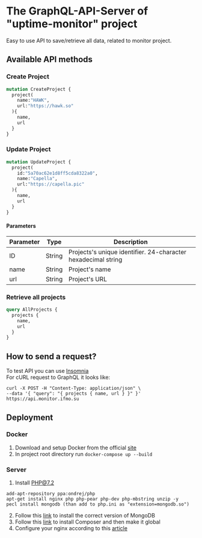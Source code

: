 # The GraphQL-API-Server of "uptime-monitor" project
Easy to use API to save/retrieve all data, related to monitor project.

## Available API methods
### Create Project
```graphql
mutation CreateProject {
  project(
    name:"HAWK",
    url:"https://hawk.so"
  ){
    name,
    url
  }
}
```

### Update Project
```graphql
mutation UpdateProject {
  project(
    id:"5a70ac62e1d8ff5cda8322a0",
    name:"Capella",
    url:"https://capella.pic"
  ){
    name,
    url
  }
}
```

#### Parameters
| Parameter | Type | Description |
| -- | -- | -- |
| ID | String | Projects's unique identifier. 24-character hexadecimal string |
| name | String | Project's name |
| url | String | Project's URL |

### Retrieve all projects
```graphql
query AllProjects {
  projects {
    name,
    url
  }
}
```

## How to send a request?
To test API you can use <a href="https://insomnia.rest">Insomnia</a>\
For cURL request to GraphQL it looks like:
```
curl -X POST -H "Content-Type: application/json" \ 
--data '{ "query": "{ projects { name, url } }" }' https://api.monitor.ifmo.su 
```

## Deployment
### Docker
1. Download and setup Docker from the official  <a href="https://www.docker.com/products/docker-desktop">site</a>
2. In project root directory run ```docker-compose up --build```

### Server
1. Install PHP@7.2
```
add-apt-repository ppa:ondrej/php
apt-get install nginx php php-pear php-dev php-mbstring unzip -y
pecl install mongodb (than add to php.ini as "extension=mongodb.so")
```
2. Follow this <a href="https://docs.mongodb.com/manual/tutorial/install-mongodb-on-ubuntu/">link</a> to install the correct version of MongoDB
3. Follow this <a href="https://getcomposer.org/download/">link</a> to install Composer and then make it global
4. Configure your nginx according to this <a href="https://ifmo.su/devops-basics">article</a>
